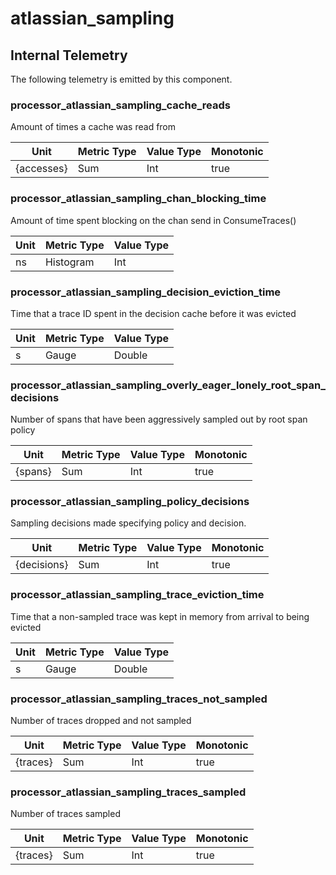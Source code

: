 [comment]: <> (Code generated by mdatagen. DO NOT EDIT.)

# atlassian_sampling

## Internal Telemetry

The following telemetry is emitted by this component.

### processor_atlassian_sampling_cache_reads

Amount of times a cache was read from

| Unit | Metric Type | Value Type | Monotonic |
| ---- | ----------- | ---------- | --------- |
| {accesses} | Sum | Int | true |

### processor_atlassian_sampling_chan_blocking_time

Amount of time spent blocking on the chan send in ConsumeTraces()

| Unit | Metric Type | Value Type |
| ---- | ----------- | ---------- |
| ns | Histogram | Int |

### processor_atlassian_sampling_decision_eviction_time

Time that a trace ID spent in the decision cache before it was evicted

| Unit | Metric Type | Value Type |
| ---- | ----------- | ---------- |
| s | Gauge | Double |

### processor_atlassian_sampling_overly_eager_lonely_root_span_decisions

Number of spans that have been aggressively sampled out by root span policy

| Unit | Metric Type | Value Type | Monotonic |
| ---- | ----------- | ---------- | --------- |
| {spans} | Sum | Int | true |

### processor_atlassian_sampling_policy_decisions

Sampling decisions made specifying policy and decision.

| Unit | Metric Type | Value Type | Monotonic |
| ---- | ----------- | ---------- | --------- |
| {decisions} | Sum | Int | true |

### processor_atlassian_sampling_trace_eviction_time

Time that a non-sampled trace was kept in memory from arrival to being evicted

| Unit | Metric Type | Value Type |
| ---- | ----------- | ---------- |
| s | Gauge | Double |

### processor_atlassian_sampling_traces_not_sampled

Number of traces dropped and not sampled

| Unit | Metric Type | Value Type | Monotonic |
| ---- | ----------- | ---------- | --------- |
| {traces} | Sum | Int | true |

### processor_atlassian_sampling_traces_sampled

Number of traces sampled

| Unit | Metric Type | Value Type | Monotonic |
| ---- | ----------- | ---------- | --------- |
| {traces} | Sum | Int | true |
